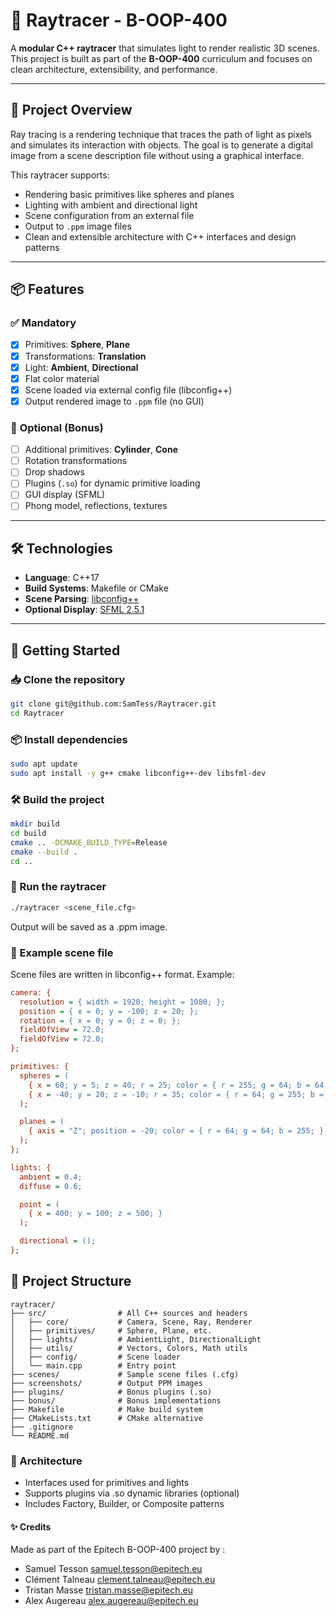 # 🎇 Raytracer - B-OOP-400
A **modular C++ raytracer** that simulates light to render realistic 3D scenes. This project is built as part of the **B-OOP-400** curriculum and focuses on clean architecture, extensibility, and performance.

---

## 🧠 Project Overview
Ray tracing is a rendering technique that traces the path of light as pixels and simulates its interaction with objects. The goal is to generate a digital image from a scene description file without using a graphical interface.

This raytracer supports:
- Rendering basic primitives like spheres and planes
- Lighting with ambient and directional light
- Scene configuration from an external file
- Output to `.ppm` image files
- Clean and extensible architecture with C++ interfaces and design patterns

---

## 📦 Features
### ✅ **Mandatory**
- [x] Primitives: **Sphere**, **Plane**
- [x] Transformations: **Translation**
- [x] Light: **Ambient**, **Directional**
- [x] Flat color material
- [x] Scene loaded via external config file (libconfig++)
- [x] Output rendered image to `.ppm` file (no GUI)

### 🧪 **Optional (Bonus)**
- [ ] Additional primitives: **Cylinder**, **Cone**
- [ ] Rotation transformations
- [ ] Drop shadows
- [ ] Plugins (`.so`) for dynamic primitive loading
- [ ] GUI display (SFML)
- [ ] Phong model, reflections, textures

---

## 🛠️ Technologies
- **Language**: C++17
- **Build Systems**: Makefile or CMake
- **Scene Parsing**: [libconfig++](https://hyperrealm.github.io/libconfig/)
- **Optional Display**: [SFML 2.5.1](https://www.sfml-dev.org/)

---

## 🚀 Getting Started
### 📥 Clone the repository
```bash
git clone git@github.com:SamTess/Raytracer.git
cd Raytracer
```

### 📦 Install dependencies
```bash
sudo apt update
sudo apt install -y g++ cmake libconfig++-dev libsfml-dev
```

### 🛠️ Build the project
```bash
mkdir build
cd build
cmake .. -DCMAKE_BUILD_TYPE=Release
cmake --build .
cd ..
```

### 🎨 Run the raytracer
```bash
./raytracer <scene_file.cfg>
```
Output will be saved as a .ppm image.

### 📜 Example scene file
Scene files are written in libconfig++ format. Example:
```cfg
camera: {
  resolution = { width = 1920; height = 1080; };
  position = { x = 0; y = -100; z = 20; };
  rotation = { x = 0; y = 0; z = 0; };
  fieldOfView = 72.0;
  fieldOfView = 72.0;
};

primitives: {
  spheres = (
    { x = 60; y = 5; z = 40; r = 25; color = { r = 255; g = 64; b = 64; }; },
    { x = -40; y = 20; z = -10; r = 35; color = { r = 64; g = 255; b = 64; }; }
  );

  planes = (
    { axis = "Z"; position = -20; color = { r = 64; g = 64; b = 255; }; }
  );
};

lights: {
  ambient = 0.4;
  diffuse = 0.6;

  point = (
    { x = 400; y = 100; z = 500; }
  );

  directional = ();
};
```

## 📁 Project Structure
```plaintext
raytracer/
├── src/                # All C++ sources and headers
│   ├── core/           # Camera, Scene, Ray, Renderer
│   ├── primitives/     # Sphere, Plane, etc.
│   ├── lights/         # AmbientLight, DirectionalLight
│   ├── utils/          # Vectors, Colors, Math utils
│   ├── config/         # Scene loader
│   └── main.cpp        # Entry point
├── scenes/             # Sample scene files (.cfg)
├── screenshots/        # Output PPM images
├── plugins/            # Bonus plugins (.so)
├── bonus/              # Bonus implementations
├── Makefile            # Make build system
├── CMakeLists.txt      # CMake alternative
├── .gitignore
└── README.md
```

### 🧩 Architecture
- Interfaces used for primitives and lights
- Supports plugins via .so dynamic libraries (optional)
- Includes Factory, Builder, or Composite patterns


#### ✨ Credits

Made as part of the Epitech B-OOP-400 project by :
- Samuel Tesson <samuel.tesson@epitech.eu>
- Clément Talneau <clement.talneau@epitech.eu>
- Tristan Masse <tristan.masse@epitech.eu>
- Alex Augereau <alex.augereau@epitech.eu>
